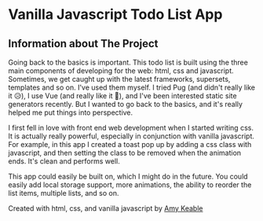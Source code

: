 # Vanilla Javascript Todo List App

## Information about The Project

Going back to the basics is important. This todo list is built using the three main components of developing for the web: html, css and javascript. Sometimes, we get caught up with the latest frameworks, supersets, templates and so on. I've used them myself. I tried Pug (and didn't really like it 😥), I use Vue (and really like it 💚), and I've been interested static site generators recently. But I wanted to go back to the basics, and it's really helped me put things into perspective.

I first fell in love with front end web development when I started writing css. It is actually really powerful, especially in conjunction with vanilla javascript. For example, in this app I created a toast pop up by adding a css class with javascript, and then setting the class to be removed when the animation ends. It's clean and performs well.

This app could easily be built on, which I might do in the future. You could easily add local storage support, more animations, the ability to reorder the list items, multiple lists, and so on.

<p>Created with html, css, and vanilla javascript by <a href="https://www.amykble.dev" target="_blank" rel="noopener">Amy Keable</a></p>
